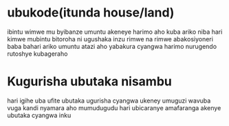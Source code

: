 # ubukode(itunda house/land)
ibintu wimwe mu byibanze umuntu akeneye harimo aho kuba
ariko niba hari kimwe mubintu bitoroha ni ugushaka inzu 
rimwe na rimwe abakosiyoneri baba bahari ariko umuntu atazi aho 
yabakura cyangwa harimo nurugendo rutoshye kubageraho

# Kugurisha ubutaka nisambu
hari igihe uba ufite ubutaka ugurisha cyangwa ukeney umuguzi wavuba vuga kandi 
nyamara aho mumudugudu hari ubicaranye amafaranga akenye ubutaka cyangwa inku

